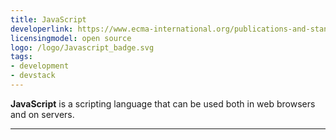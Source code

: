 ```yaml
---
title: JavaScript
developerlink: https://www.ecma-international.org/publications-and-standards/standards/ecma-262/
licensingmodel: open source
logo: /logo/Javascript_badge.svg
tags:
- development
- devstack
---
```

__JavaScript__ is a scripting language that can be used both in web browsers and on servers.


---
